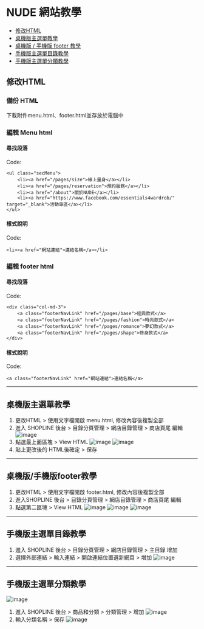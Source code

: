 # NUDE 網站教學

* [修改HTML](#修改HTML)
* [桌機版主選單教學](#桌機版主選單教學)
* [桌機版 / 手機版 footer 教學](#桌機版/手機版footer教學)
* [手機版主選單目錄教學](#手機版主選單目錄教學)
* [手機版主選單分類教學](#手機版主選單分類教學)

## 修改HTML
### 備份 HTML
下載附件menu.html、footer.html並存放於電腦中

### 編輯 Menu html
#### 尋找段落
Code:

	<ul class="secMenu">
		<li><a href="/pages/size">線上量身</a></li>
		<li><a href="/pages/reservation">預約服務</a></li>
		<li><a href="/about">關於NUDE</a></li>
		<li><a href="https://www.facebook.com/essentials4wardrob/" target="_blank">活動專區</a></li>
	</ul>

#### 樣式說明
Code:

	<li><a href="網站連結">連結名稱</a></li>

### 編輯 footer html
#### 尋找段落
Code:

	<div class="col-md-3">
        <a class="footerNavLink" href="/pages/base">經典款式</a>
        <a class="footerNavLink" href="/pages/fashion">時尚款式</a>
        <a class="footerNavLink" href="/pages/romance">夢幻款式</a>
        <a class="footerNavLink" href="/pages/shape">修身款式</a>
    </div>

#### 樣式說明
Code:

	<a class="footerNavLink" href="網站連結">連結名稱</a>

***

## 桌機版主選單教學
1. 更改HTML > 使用文字檔開啟 menu.html,  修改內容後複製全部
2. 進入 SHOPLINE 後台 > 目錄分頁管理 > 網店目錄管理 > 商店頁尾 編輯
![image](https://github.com/hsinhuachen/nude_shopline/blob/master/teach/01.png)
3. 點選最上面區塊 > View HTML 
![image](https://github.com/hsinhuachen/nude_shopline/blob/master/teach/02.png)
![image](https://github.com/hsinhuachen/nude_shopline/blob/master/teach/03.png)
4. 貼上更改後的 HTML後確定 > 保存

***

## 桌機版/手機版footer教學
1. 更改HTML > 使用文字檔開啟 footer.html,  修改內容後複製全部
2. 進入SHOPLINE 後台 > 目錄分頁管理 > 網店目錄管理 > 商店頁尾 編輯
3. 點選第二區塊 > View HTML
![image](https://github.com/hsinhuachen/nude_shopline/blob/master/teach/footer01.png)
![image](https://github.com/hsinhuachen/nude_shopline/blob/master/teach/footer02.png)
![image](https://github.com/hsinhuachen/nude_shopline/blob/master/teach/footer03.png)

***

## 手機版主選單目錄教學
1. 進入 SHOPLINE 後台 > 目錄分頁管理 > 網店目錄管理 > 主目錄 增加	
2. 選擇外部連結 > 輸入連結 > 開啟連結位置選新網頁 > 增加
![image](https://github.com/hsinhuachen/nude_shopline/blob/master/teach/mobile_02.png)

***

## 手機版主選單分類教學
![image](https://github.com/hsinhuachen/nude_shopline/blob/master/teach/mobile_03.jpg)
1. 進入 SHOPLINE 後台 > 商品和分類 > 分類管理 > 增加
![image](https://github.com/hsinhuachen/nude_shopline/blob/master/teach/mobile_04.png)
2. 輸入分類名稱 > 保存
![image](https://github.com/hsinhuachen/nude_shopline/blob/master/teach/mobile_05.png)

